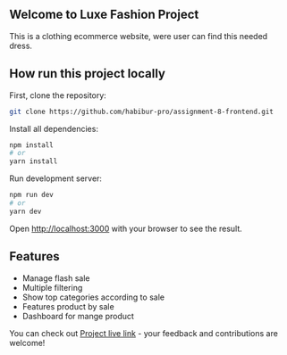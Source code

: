 ## Welcome to Luxe Fashion Project

This is a clothing ecommerce website, were user can find this needed dress.

## How run this project locally

First, clone the repository:

```bash
git clone https://github.com/habibur-pro/assignment-8-frontend.git
```

Install all dependencies:

```bash
npm install
# or
yarn install
```

Run development server:

```bash
npm run dev
# or
yarn dev

```

Open [http://localhost:3000](http://localhost:3000) with your browser to see the result.

## Features

- Manage flash sale
- Multiple filtering
- Show top categories according to sale
- Features product by sale
- Dashboard for mange product

You can check out [Project live link](https://assignment-8-frontend-tan.vercel.app/) - your feedback and contributions are welcome!
